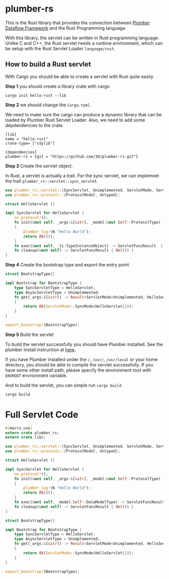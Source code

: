 # plumber-rs

This is the Rust library that provides the connection between [Plumber Dataflow Framework](https://github.com/38/plumber)
and the Rust Programming language.

With this library, the servlet can be written in Rust programming language. 
Unlike C and C++, the Rust servlet needs a runtime environment, which can be setup with the Rust Servlet Loader `language/rust`.

## How to build a Rust servlet

With Cargo you should be able to create a servlet with Rust quite easily.

**Step 1** you should create a library crate with cargo

```
cargo init hello-rust --lib
```

**Step 2** we should change the `Cargo.toml`. 

We need to make sure the cargo can produce a dynamic library that can be loaded by Plumber Rust Servlet Loader.
Also, we need to add some depdendencies to the crate.

```
[lib]
name = "hello-rust"
crate-type= ["cdylib"]

[dependencies]
plumber-rs = {git = "https://github.com/38/plumber-rs.git"}
```

**Step 3** Create the servlet object.

In Rust, a servlet is actually a trait. For the sync servlet, we can implemnet the trait `plumber_rs::servlet::sync_servlet`.

```rust
use plumber_rs::servlet::{SyncServlet, Unimplemented, ServletMode, ServletFuncResult, Bootstrap};
use plumber_rs::protocol::{ProtocolModel, Untyped};

struct HelloServlet {}

impl SyncServlet for HelloServlet {
    no_protocol!();
    fn init(&mut self, _args:&[&str], _model:&mut Self::ProtocolType) -> ServletFuncResult 
    {
        plumber_log!(N "Hello World");
        return Ok(());
    }
    fn exec(&mut self, _ti:TypeInstanceObject) -> ServletFuncResult  { Ok(()) }
    fn cleanup(&mut self) -> ServletFuncResult { Ok(()) }
}

```

**Step 4** Create the bootstrap type and export the entry point

```rust
struct BootstrapType{}

impl Bootstrap for BootstrapType {
    type SyncServletType = HelloServlet;
    type AsyncServletType = Unimplemented;
    fn get(_args:&[&str]) -> Result<ServletMode<Unimplemented, HelloServlet>, ()>
    {
        return Ok(ServletMode::SyncMode(HelloServlet{}));
    }
}

export_bootstrap!(BootstrapType);
```

**Step 5** Build the servlet

To build the servlet successfully you should have Plumber installed. See the plumber install instruction at [here](https://plumberserver.com/index.html#documentation.compile).

If you have Plumber installed under the `/`, `/usr/`, `/usr/local` or your home directory, you should be able to compile the servlet successfully.
If you have some other install path, please specify the environment root with `ENVROOT` envrionment variable.

And to build the servlet, you can simple run `cargo build`

```bash
cargo build
```

# Full Servlet Code

```rust
#[macro_use]
extern crate plumber_rs;
extern crate libc;

use plumber_rs::servlet::{SyncServlet, Unimplemented, ServletMode, ServletFuncResult, Bootstrap};
use plumber_rs::protocol::{ProtocolModel, Untyped};

struct HelloServlet {}

impl SyncServlet for HelloServlet {
    no_protocol!();
    fn init(&mut self, _args:&[&str], _model:&mut Self::ProtocolType) -> ServletFuncResult 
    {
        plumber_log!(N "Hello World");
        return Ok(());
    }
    fn exec(&mut self, _model:Self::DataModelType) -> ServletFuncResult  { Ok(()) }
    fn cleanup(&mut self) -> ServletFuncResult { Ok(()) }
}

struct BootstrapType{}

impl Bootstrap for BootstrapType {
    type SyncServletType = HelloServlet;
    type AsyncServletType = Unimplemented;
    fn get(_args:&[&str]) -> Result<ServletMode<Unimplemented, HelloServlet>, ()>
    {
        return Ok(ServletMode::SyncMode(HelloServlet{}));
    }
}

export_bootstrap!(BootstrapType);
```
